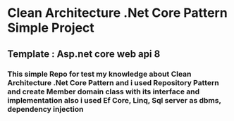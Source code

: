# Clean Architecture .Net Core Pattern Simple Project
## Template : Asp.net core web api 8
### This simple Repo for test my knowledge about Clean Architecture .Net Core Pattern and i used Repository Pattern and create Member domain class with its interface and implementation also i used Ef Core, Linq, Sql server as dbms, dependency injection
